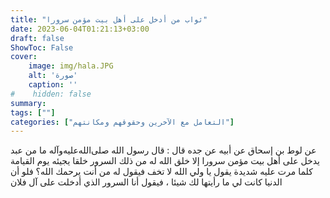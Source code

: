 ```yaml
---
title: "ثواب من أدخل على أهل بيت مؤمن سرورا"
date: 2023-06-04T01:21:13+03:00
draft: false
ShowToc: False
cover:
    image: img/hala.JPG
    alt: 'صورة'
    caption: ''
#    hidden: false
summary: 
tags: [""]
categories: ["التعامل مع الآخرين وحقوقهم ومكانتهم"]
---
```

عن لوط بن إسحاق عن أبيه عن جده قال : قال
رسول الله صلى‌الله‌عليه‌وآله ما من عبد يدخل على أهل بيت مؤمن سرورا إلا خلق
الله له من ذلك السرور خلقا يجيئه يوم القيامة كلما مرت عليه شديدة
يقول يا ولي الله لا تخف فيقول له من أنت يرحمك الله؟ فلو أن الدنيا
كانت لي ما رأيتها لك شيئا ، فيقول أنا السرور الذي أدخلت على آل فلان

